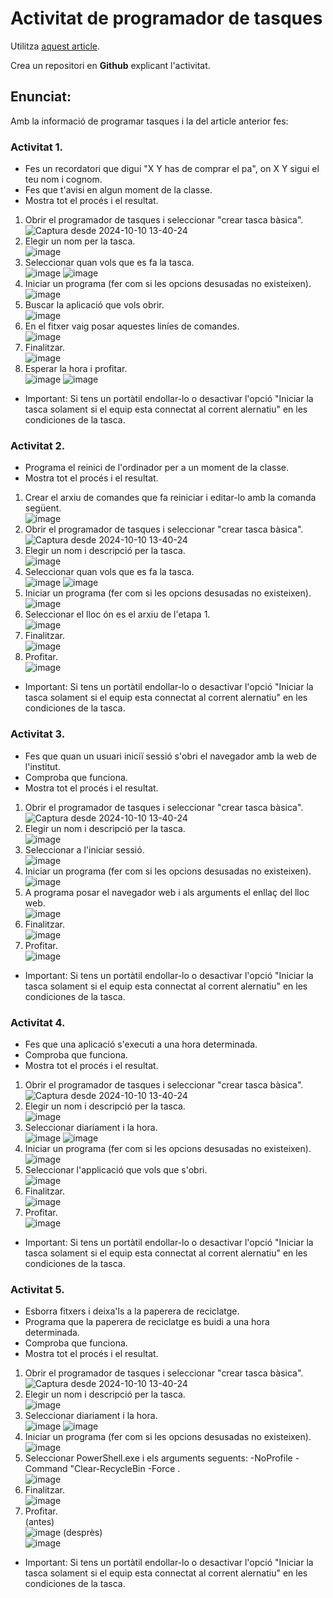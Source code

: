 # Activitat de programador de tasques

Utilitza [aquest article](https://www.maketecheasier.com/schedule-tasks-windows/).

Crea un repositori en **Github** explicant l'activitat.

## Enunciat:

Amb la informació de programar tasques i la del article anterior fes:

### Activitat 1.

- Fes un recordatori que digui "X Y has de comprar el pa", on X Y sigui el teu nom i cognom.
- Fes que t'avisi en algun moment de la classe.
- Mostra tot el procés i el resultat.
1. Obrir el programador de tasques i seleccionar "crear tasca bàsica". <br>
![Captura desde 2024-10-10 13-40-24](https://github.com/user-attachments/assets/0bda289b-0dfd-4b86-87a1-fe7bf9081d86)
2. Elegir un nom per la tasca. <br>
![image](https://github.com/user-attachments/assets/68993f10-f608-4e15-9989-4adc55e1a74e)
3. Seleccionar quan vols que es fa la tasca. <br>
![image](https://github.com/user-attachments/assets/a2fa0ef3-4942-474d-b0d8-4e6fd85cf0e6)
![image](https://github.com/user-attachments/assets/f33c1b27-b265-4f32-bb6a-6d8263316531)
4. Iniciar un programa (fer com si les opcions desusadas no existeixen). <br>
![image](https://github.com/user-attachments/assets/f1559038-e3f3-43a5-8ae9-0df818355a1a)
5. Buscar la aplicació que vols obrir. <br>
![image](https://github.com/user-attachments/assets/6a64dd2d-f5bf-46cb-9f59-1a16f38178ac)
6. En el fitxer vaig posar aquestes liníes de comandes. <br>
![image](https://github.com/user-attachments/assets/be8fe17a-8764-470a-ad95-50fcc8e22def)
7. Finalitzar. <br>
![image](https://github.com/user-attachments/assets/b55373de-6180-4107-acac-39175afa4a94)
8. Esperar la hora i profitar. <br>
![image](https://github.com/user-attachments/assets/ea341d4b-9a57-4d63-bc8a-781d25cda3be)
![image](https://github.com/user-attachments/assets/1b337b8d-6efb-410d-a231-51344f05fc34)

* Important: Si tens un portàtil endollar-lo o desactivar l'opció "Iniciar la tasca solament si el equip esta connectat al corrent alernatiu" en les condiciones de la tasca.

### Activitat 2.

- Programa el reinici de l'ordinador per a un moment de la classe.
- Mostra tot el procés i el resultat.
1. Crear el arxiu de comandes que fa reiniciar i editar-lo amb la comanda següent. <br>
![image](https://github.com/user-attachments/assets/abc18797-d674-413d-a828-80397181e7c4)
2. Obrir el programador de tasques i seleccionar "crear tasca bàsica". <br>
![Captura desde 2024-10-10 13-40-24](https://github.com/user-attachments/assets/0bda289b-0dfd-4b86-87a1-fe7bf9081d86)
3. Elegir un nom i descripció per la tasca. <br>
![image](https://github.com/user-attachments/assets/4938bc55-d081-4a0e-98e9-2114e75e42de)
4. Seleccionar quan vols que es fa la tasca. <br>
![image](https://github.com/user-attachments/assets/a2fa0ef3-4942-474d-b0d8-4e6fd85cf0e6)
![image](https://github.com/user-attachments/assets/44ac7b80-08c4-4dcf-9ec2-cb97b99a8a27)
5. Iniciar un programa (fer com si les opcions desusadas no existeixen). <br>
![image](https://github.com/user-attachments/assets/f1559038-e3f3-43a5-8ae9-0df818355a1a)
6. Seleccionar el lloc ón es el arxiu de l'etapa 1. <br>
![image](https://github.com/user-attachments/assets/6b75550f-2eb1-4146-9156-2bab9a1f93cc)
7. Finalitzar. <br>
![image](https://github.com/user-attachments/assets/9d99049b-2beb-42b4-bc14-ab5d262fa73c)
8. Profitar. <br>
![image](https://github.com/user-attachments/assets/e0ca4593-27ce-445c-ab5a-2ac21e03f5eb)

* Important: Si tens un portàtil endollar-lo o desactivar l'opció "Iniciar la tasca solament si el equip esta connectat al corrent alernatiu" en les condiciones de la tasca.

### Activitat 3.

- Fes que quan un usuari iniciï sessió s'obri el navegador amb la web de l'institut.
- Comproba que funciona.
- Mostra tot el procés i el resultat.
1. Obrir el programador de tasques i seleccionar "crear tasca bàsica". <br>
![Captura desde 2024-10-10 13-40-24](https://github.com/user-attachments/assets/0bda289b-0dfd-4b86-87a1-fe7bf9081d86)
2. Elegir un nom i descripció per la tasca. <br>
![image](https://github.com/user-attachments/assets/0243cc2f-8152-498d-a5a4-570e06ac5253)
3. Seleccionar a l'iniciar sessió. <br>
![image](https://github.com/user-attachments/assets/dbc4594b-e9b7-4270-91e4-c51047007440)
4. Iniciar un programa (fer com si les opcions desusadas no existeixen). <br>
![image](https://github.com/user-attachments/assets/f1559038-e3f3-43a5-8ae9-0df818355a1a)
5. A programa posar el navegador web i als arguments el enllaç del lloc web. <br>
![image](https://github.com/user-attachments/assets/88e92585-26e3-4300-b0ae-2570b4a1004a)
6. Finalitzar. <br>
![image](https://github.com/user-attachments/assets/2746990c-289a-4af8-9189-53290620e053)
7. Profitar. <br>
![image](https://github.com/user-attachments/assets/101c29c1-161a-4fa3-8137-18c4ef78f80d)

* Important: Si tens un portàtil endollar-lo o desactivar l'opció "Iniciar la tasca solament si el equip esta connectat al corrent alernatiu" en les condiciones de la tasca.

### Activitat 4.

- Fes que una aplicació s'executi a una hora determinada.
- Comproba que funciona.
- Mostra tot el procés i el resultat.
1. Obrir el programador de tasques i seleccionar "crear tasca bàsica". <br>
![Captura desde 2024-10-10 13-40-24](https://github.com/user-attachments/assets/0bda289b-0dfd-4b86-87a1-fe7bf9081d86)
2. Elegir un nom i descripció per la tasca. <br>
![image](https://github.com/user-attachments/assets/f98f272c-ef64-4acd-854c-dd9b046290d8)
3. Seleccionar diariament i la hora. <br>
![image](https://github.com/user-attachments/assets/6b23768f-41f7-49a2-8f7e-4b9664503c5c)
![image](https://github.com/user-attachments/assets/e2a177e3-785d-4366-b0e9-5fc0ed8a2a4a)
4. Iniciar un programa (fer com si les opcions desusadas no existeixen). <br>
![image](https://github.com/user-attachments/assets/f1559038-e3f3-43a5-8ae9-0df818355a1a)
5. Seleccionar l'applicació que vols que s'obri. <br>
![image](https://github.com/user-attachments/assets/5fc16b93-e0e8-47db-82aa-ae9c459b4dee)
6. Finalitzar. <br>
![image](https://github.com/user-attachments/assets/93597285-04cb-467c-b5eb-e1b3e709b691)
7. Profitar. <br>
![image](https://github.com/user-attachments/assets/b52210aa-542d-4881-a7fc-66e33991e777)

* Important: Si tens un portàtil endollar-lo o desactivar l'opció "Iniciar la tasca solament si el equip esta connectat al corrent alernatiu" en les condiciones de la tasca.

### Activitat 5.

- Esborra fitxers i deixa'ls a la paperera de reciclatge.
- Programa que la paperera de reciclatge es buidi a una hora determinada.
- Comproba que funciona.
- Mostra tot el procés i el resultat.
1. Obrir el programador de tasques i seleccionar "crear tasca bàsica". <br>
![Captura desde 2024-10-10 13-40-24](https://github.com/user-attachments/assets/0bda289b-0dfd-4b86-87a1-fe7bf9081d86)
2. Elegir un nom i descripció per la tasca. <br>
![image](https://github.com/user-attachments/assets/5d053bbc-28bb-4fbf-9ea0-7ea7b8e422c0)
3. Seleccionar diariament i la hora. <br>
![image](https://github.com/user-attachments/assets/6b23768f-41f7-49a2-8f7e-4b9664503c5c)
![image](https://github.com/user-attachments/assets/4e1cfa18-4e2e-4f4d-9437-a49bedd9a59a)
4. Iniciar un programa (fer com si les opcions desusadas no existeixen). <br>
![image](https://github.com/user-attachments/assets/f1559038-e3f3-43a5-8ae9-0df818355a1a)
5. Seleccionar PowerShell.exe i els arguments seguents: -NoProfile -Command "Clear-RecycleBin -Force . <br>
![image](https://github.com/user-attachments/assets/8e3e0b15-dcce-4787-a7f0-0bc6e9c6b735)
7. Finalitzar. <br>
![image](https://github.com/user-attachments/assets/9fb2b17e-02d5-45d5-bfc5-3dff068df1bc)
8. Profitar. <br>
(antes) <br>
![image](https://github.com/user-attachments/assets/d0175544-debf-4069-947f-37f6766700ff)
(desprès) <br>
![image](https://github.com/user-attachments/assets/911b9ebd-65ae-4117-aa6f-a389333a431b)


* Important: Si tens un portàtil endollar-lo o desactivar l'opció "Iniciar la tasca solament si el equip esta connectat al corrent alernatiu" en les condiciones de la tasca.
